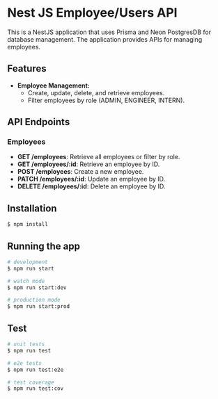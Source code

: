 # Nest JS Employee/Users API

This is a NestJS application that uses Prisma and Neon PostgresDB for database management. The application provides APIs for managing employees.

## Features

- **Employee Management:**
  - Create, update, delete, and retrieve employees.
  - Filter employees by role (ADMIN, ENGINEER, INTERN).

## API Endpoints

### Employees

- **GET /employees**: Retrieve all employees or filter by role.
- **GET /employees/:id**: Retrieve an employee by ID.
- **POST /employees**: Create a new employee.
- **PATCH /employees/:id**: Update an employee by ID.
- **DELETE /employees/:id**: Delete an employee by ID.

## Installation

```bash
$ npm install
```

## Running the app

```bash
# development
$ npm run start

# watch mode
$ npm run start:dev

# production mode
$ npm run start:prod
```

## Test

```bash
# unit tests
$ npm run test

# e2e tests
$ npm run test:e2e

# test coverage
$ npm run test:cov
```